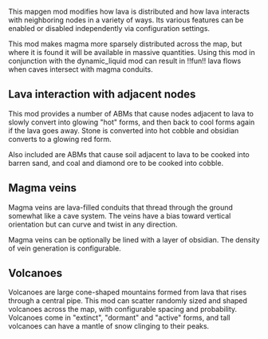 This mapgen mod modifies how lava is distributed and how lava interacts with neighboring nodes in a variety of ways. Its various features can be enabled or disabled independently via configuration settings.

This mod makes magma more sparsely distributed across the map, but where it is found it will be available in massive quantities. Using this mod in conjunction with the dynamic_liquid mod can result in !!fun!! lava flows when caves intersect with magma conduits.

## Lava interaction with adjacent nodes

This mod provides a number of ABMs that cause nodes adjacent to lava to slowly convert into glowing "hot" forms, and then back to cool forms again if the lava goes away. Stone is converted into hot cobble and obsidian converts to a glowing red form.

Also included are ABMs that cause soil adjacent to lava to be cooked into barren sand, and coal and diamond ore to be cooked into cobble.

## Magma veins

Magma veins are lava-filled conduits that thread through the ground somewhat like a cave system. The veins have a bias toward vertical orientation but can curve and twist in any direction.

Magma veins can be optionally be lined with a layer of obsidian. The density of vein generation is configurable.

## Volcanoes

Volcanoes are large cone-shaped mountains formed from lava that rises through a central pipe. This mod can scatter randomly sized and shaped volcanoes across the map, with configurable spacing and probability. Volcanoes come in "extinct", "dormant" and "active" forms, and tall volcanoes can have a mantle of snow clinging to their peaks.